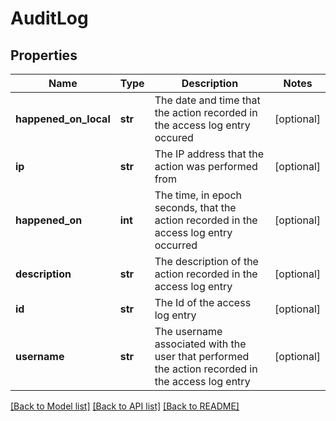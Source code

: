 # AuditLog

## Properties
Name | Type | Description | Notes
------------ | ------------- | ------------- | -------------
**happened_on_local** | **str** | The date and time that the action recorded in the access log entry occured | [optional] 
**ip** | **str** | The IP address that the action was performed from | [optional] 
**happened_on** | **int** | The time, in epoch seconds, that the action recorded in the access log entry occurred | [optional] 
**description** | **str** | The description of the action recorded in the access log entry | [optional] 
**id** | **str** | The Id of the access log entry | [optional] 
**username** | **str** | The username associated with the user that performed the action recorded in the access log entry  | [optional] 

[[Back to Model list]](../README.md#documentation-for-models) [[Back to API list]](../README.md#documentation-for-api-endpoints) [[Back to README]](../README.md)


